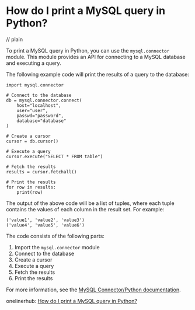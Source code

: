 # How do I print a MySQL query in Python?
// plain

To print a MySQL query in Python, you can use the `mysql.connector` module. This module provides an API for connecting to a MySQL database and executing a query.

The following example code will print the results of a query to the database:
```
import mysql.connector

# Connect to the database
db = mysql.connector.connect(
    host="localhost",
    user="user",
    passwd="password",
    database="database"
)

# Create a cursor
cursor = db.cursor()

# Execute a query
cursor.execute("SELECT * FROM table")

# Fetch the results
results = cursor.fetchall()

# Print the results
for row in results:
    print(row)
```

The output of the above code will be a list of tuples, where each tuple contains the values of each column in the result set. For example:
```
('value1', 'value2', 'value3')
('value4', 'value5', 'value6')
```

The code consists of the following parts:
1. Import the `mysql.connector` module
2. Connect to the database
3. Create a cursor
4. Execute a query
5. Fetch the results
6. Print the results

For more information, see the [MySQL Connector/Python documentation](https://dev.mysql.com/doc/connector-python/en/).

onelinerhub: [How do I print a MySQL query in Python?](https://onelinerhub.com/python-mysql/how-do-i-print-a-mysql-query-in-python)